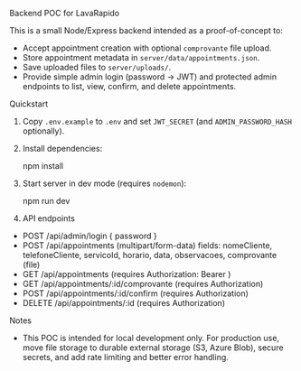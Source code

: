 Backend POC for LavaRapido

This is a small Node/Express backend intended as a proof-of-concept to:

- Accept appointment creation with optional `comprovante` file upload.
- Store appointment metadata in `server/data/appointments.json`.
- Save uploaded files to `server/uploads/`.
- Provide simple admin login (password -> JWT) and protected admin endpoints to list, view, confirm, and delete appointments.

Quickstart

1. Copy `.env.example` to `.env` and set `JWT_SECRET` (and `ADMIN_PASSWORD_HASH` optionally).

2. Install dependencies:

   npm install

3. Start server in dev mode (requires `nodemon`):

   npm run dev

4. API endpoints

- POST /api/admin/login { password }
- POST /api/appointments (multipart/form-data) fields: nomeCliente, telefoneCliente, servicoId, horario, data, observacoes, comprovante (file)
- GET /api/appointments (requires Authorization: Bearer <token>)
- GET /api/appointments/:id/comprovante (requires Authorization)
- POST /api/appointments/:id/confirm (requires Authorization)
- DELETE /api/appointments/:id (requires Authorization)

Notes

- This POC is intended for local development only. For production use, move file storage to durable external storage (S3, Azure Blob), secure secrets, and add rate limiting and better error handling.
